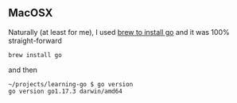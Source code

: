 ## MacOSX

Naturally (at least for me), I used [brew to install go](https://formulae.brew.sh/formula/go) and it was 100% straight-forward
```
brew install go
```
and then
```
~/projects/learning-go $ go version
go version go1.17.3 darwin/amd64
```

